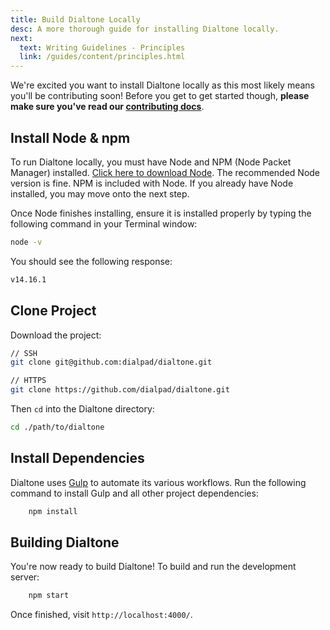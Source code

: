 ```yaml
---
title: Build Dialtone Locally
desc: A more thorough guide for installing Dialtone locally.
next:
  text: Writing Guidelines - Principles
  link: /guides/content/principles.html
---
```


We're excited you want to install Dialtone locally as this most likely means you'll be contributing soon! Before you get to get started though,  **please make sure you've read our [contributing docs](https://github.com/dialpad/dialtone/blob/master/.github/CONTRIBUTING.md)**.

## Install Node & npm

To run Dialtone locally, you must have Node and NPM (Node Packet Manager) installed. [Click here to download Node](https://nodejs.org/en/). The recommended Node version is fine. NPM is included with Node. If you already have Node installed, you may move onto the next step.

Once Node finishes installing, ensure it is installed properly by typing the following command in your Terminal window:

```bash
node -v
```

You should see the following response:

```bash
v14.16.1
```

## Clone Project

Download the project:

```bash
// SSH
git clone git@github.com:dialpad/dialtone.git

// HTTPS
git clone https://github.com/dialpad/dialtone.git
```

Then `cd` into the Dialtone directory:

```bash
cd ./path/to/dialtone
```

## Install Dependencies

Dialtone uses [Gulp](https://gulpjs.com/) to automate its various workflows. Run the following command to install Gulp and all other project dependencies:

```bash
    npm install
```

## Building Dialtone

You're now ready to build Dialtone! To build and run the development server:

```bash
    npm start
```

Once finished, visit `http://localhost:4000/`.
